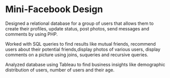 # Mini-Facebook Design

Designed a relational database for a group of users that allows them to create their profiles, update status, post photos, send messages and comments by using PHP. 

Worked with SQL queries to find results like mutual friends, recommend users about their potential friends,display photos of various users, display comments on a picture using joins, suqueries and recursive queries.

Analyzed database using Tableau to find business insights like demographic distribution of users, number of users and their age. 
